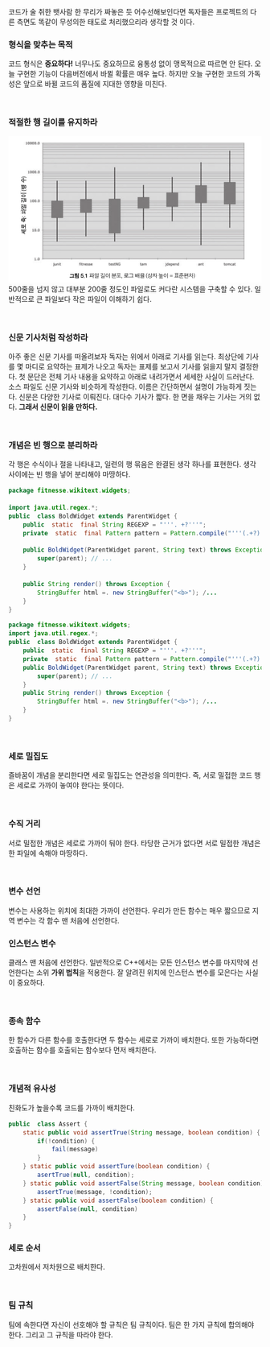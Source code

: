 코드가 술 취한 뱃사람 한 무리가 짜놓은 듯 어수선해보인다면 독자들은 프로젝트의 다른 측면도 똑같이 무성의한 태도로 처리했으리라 생각할 것 이다.

### 형식을 맞추는 목적
코드 형식은 **중요하다!**
너무나도 중요하므로 융통성 없이 맹목적으로 따르면 안 된다.
오늘 구현한 기능이 다음버전에서 바뀔 확률은 매우 높다.
하지만 오늘 구현한 코드의 가독성은 앞으로 바뀔 코드의 품질에 지대한 영향을 미친다.

<br>

### 적절한 행 길이를 유지하라
![img1](../img/fileLengthDistribution.png)
500줄을 넘지 않고 대부분 200줄 정도인 파일로도 커다란 시스템을 구축할 수 있다.
일반적으로 큰 파일보다 작은 파일이 이해하기 쉽다.

<br>

### 신문 기사처럼 작성하라
아주 좋은 신문 기사를 떠올려보자
독자는 위에서 아래로 기사를 읽는다. 최상단에 기사를 몇 마디로 요약하는 표제가 나오고 독자는 표제를 보고서 기사를 읽을지 말지 결정한다. 첫 문단은 전체 기사 내용을 요약하고 아래로 내려가면서 세세한 사실이 드러난다.
소스 파일도 신문 기사와 비슷하게 작성한다. 이름은 간단하면서 설명이 가능하게 짓는다.
신문은 다양한 기사로 이뤄진다. 대다수 기사가 짧다. 한 면을 채우는 기사는 거의 없다.
**그래서 신문이 읽을 만하다.**

<br>

### 개념은 빈 행으로 분리하라
각 행은 수식이나 절을 나타내고, 일련의 행 묶음은 완결된 생각 하나를 표현한다.
생각 사이에는 빈 행을 넣어 분리해야 마땅하다.
```java
package fitnesse.wikitext.widgets;

import java.util.regex.*; 
public  class BoldWidget extends ParentWidget {
	public  static  final String REGEXP = "'''. +?'''";
	private  static  final Pattern pattern = Pattern.compile("'''(.+?)'''", Pattern.MULTILINE + Pattern.DOTALL); 
	
	public BoldWidget(ParentWidget parent, String text) throws Exception { 
		super(parent); // ... 
	}
	
	public String render() throws Exception {
		StringBuffer html =. new StringBuffer("<b>"); /... 
	} 
}
```
```java
package fitnesse.wikitext.widgets;
import java.util.regex.*; 
public  class BoldWidget extends ParentWidget {
	public  static  final String REGEXP = "'''. +?'''";
	private  static  final Pattern pattern = Pattern.compile("'''(.+?)'''", Pattern.MULTILINE + Pattern.DOTALL); 
	public BoldWidget(ParentWidget parent, String text) throws Exception { 
		super(parent); // ... 
	}
	public String render() throws Exception {
		StringBuffer html =. new StringBuffer("<b>"); /... 
	} 
}
```

<br>

### 세로 밀집도
즐바꿈이 개념을 분리한다면 세로 밀집도는 연관성을 의미한다.
즉, 서로 밀접한 코드 행은 세로로 가까이 놓여야 한다는 뜻이다.

<br>

### 수직 거리
서로 밀접한 개념은 세로로 가까이 둬야 한다.
타당한 근거가 없다면 서로 밀접한 개념은 한 파일에 속해야 마땅하다.

<br>

### 변수 선언
변수는 사용하는 위치에 최대한 가까이 선언한다.
우리가 만든 함수는 매우 짧으므로 지역 변수는 각 함수 맨 처음에 선언한다.

### 인스턴스 변수
클래스 맨 처음에 선언한다.
일반적으로 C++에서는 모든 인스턴스 변수를 마지막에 선언한다는 소위 **가위 법칙**을 적용한다.
잘 알려진 위치에 인스턴스 변수를 모은다는 사실이 중요하다.

<br>

### 종속 함수
한 함수가 다른 함수를 호출한다면 두 함수는 세로로 가까이 배치한다.
또한 가능하다면 호출하는 함수를 호출되는 함수보다 먼저 배치한다.

<br>

### 개념적 유사성
친화도가 높을수록 코드를 가까이 배치한다.
```java
public  class Assert { 
	static public void assertTrue(String message, boolean condition) { 
		if(!condition) { 
			fail(message) 
		} 
	} static public void assertTure(boolean condition) { 
		asertTrue(null, condition); 
	} static public void assertFalse(String message, boolean condition) { 
		assertTrue(message, !condition); 
	} static public void assertFalse(boolean condition) { 
		assertFalse(null, condition) 
	} 
}
```

### 세로 순서
고차원에서 저차원으로 배치한다.

<br>

### 팀 규칙
팀에 속한다면 자신이 선호해야 할 규칙은 팀 규칙이다.
팀은 한 가지 규칙에 합의해야 한다. 그리고 그 규칙을 따라야 한다.

